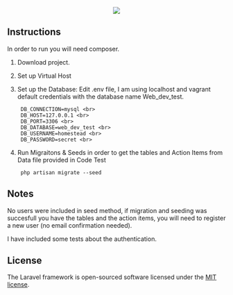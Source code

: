 <p align="center"><img src="https://laravel.com/assets/img/components/logo-laravel.svg"></p>


## Instructions
In order to run you will need composer. 


1. Download project.
2. Set up Virtual Host
3. Set up the Database:
  Edit .env file, I am using localhost and vagrant default credentials with the database name Web_dev_test.
        
        DB_CONNECTION=mysql <br>
        DB_HOST=127.0.0.1 <br>
        DB_PORT=3306 <br>
        DB_DATABASE=web_dev_test <br>
        DB_USERNAME=homestead <br>
        DB_PASSWORD=secret <br>

  
4. Run Migraitons & Seeds in order to get the tables and Action Items from Data file provided in Code Test
        
        php artisan migrate --seed

## Notes

No users were included in seed method, if migration and seeding was succesfull you have the tables and the action items, you will need to register a new user (no email confirmation needed).

I have included some tests about the authentication.


## License

The Laravel framework is open-sourced software licensed under the [MIT license](https://opensource.org/licenses/MIT).
